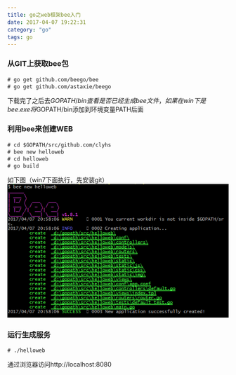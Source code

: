 ```yaml
---
title: go之web框架bee入门
date: 2017-04-07 19:22:31
category: "go"
tags: go
---
```

### 从GIT上获取bee包
```
# go get github.com/beego/bee
# go get github.com/astaxie/beego
```
下载完了之后去$GOPATH/bin查看是否已经生成bee文件，如果在win下是bee.exe
将$GOPATH/bin添加到环境变量PATH后面

### 利用bee来创建WEB
```
# cd $GOPATH/src/github.com/clyhs
# bee new helloweb
# cd helloweb
# go build
```
如下图（win7下面执行，先安装git）
![](https://github.com/clyhs/clyhs.github.io/blob/master/images/go/go_01.png?raw=true)
### 运行生成服务
```
# ./helloweb
```
通过浏览器访问http://localhost:8080
